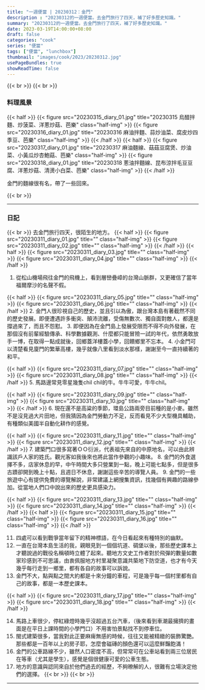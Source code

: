 ```yaml
---
title: "一週便當 | 20230312：金門"
description : "20230312的一週便當。去金門旅行了四天，補了好多歷史知識。"
summary: "20230312的一週便當。去金門旅行了四天，補了好多歷史知識。"
date: 2023-03-19T14:00:00+08:00
draft: false
categories: "cook"
series: "便當"
tags: ["便當", "lunchbox"]
thumbnail: "images/cook/2023/20230312.jpg"
usePageBundles: true
showReadTime: false
---
```


{{< br >}}
{{< br >}}
### 料理風景
{{< half >}}
{{< figure src="20230315_diary_01.jpg" title="20230315 烏醋拌麵、炒菠菜、洋蔥炒菇、芭樂" class="half-img" >}}
{{< figure src="20230316_diary_01.jpg" title="20230316 麻油拌麵、蒜炒油菜、腐皮炒四季豆、芭樂" class="half-img" >}}
{{< /half >}}
{{< half >}}
{{< figure src="20230317_diary_01.jpg" title="20230317 麻油麵線、菇菇豆腐煲、炒油菜、小黃瓜炒杏鮑菇、芭樂" class="half-img" >}}
{{< figure src="20230318_diary_01.jpg" title="20230318 蔥油拌麵線、昆布涼拌毛豆豆腐、洋蔥炒菇、清燙小白菜、芭樂" class="half-img" >}}
{{< /half >}}

金門的麵線很有名，帶了一些回來。

{{< br >}}

---

### 日記

{{< br >}}
去金門旅行四天，很陌生的地方。
{{< half >}}
{{< figure src="20230311_diary_01.jpg" title="" class="half-img" >}}
{{< figure src="20230311_diary_02.jpg" title="" class="half-img" >}}
{{< /half >}}
{{< half >}}
{{< figure src="20230311_diary_03.jpg" title="" class="half-img" >}}
{{< figure src="20230311_diary_04.jpg" title="" class="half-img" >}}
{{< /half >}}
1. 從松山機場飛往金門的飛機上，看到層巒疊嶂的台灣山脈群，又更確信了當年福爾摩沙的名聲不假。

{{< half >}}
{{< figure src="20230311_diary_05.jpg" title="" class="half-img" >}}
{{< figure src="20230311_diary_06.jpg" title="" class="half-img" >}}
{{< /half >}}
2. 金門人很珍視自己的歷史，並且引以為傲，跟台灣本島有著截然不同的歷史發展。即便遭遇許多衝突、顛沛流離，受傷無數次、獨自面對敵人，都還是撐過來了，而且不怨懟。
3. 即便因為在金門島上發展受限而不得不向外發展，在那個沒有前輩經驗傳承、科學數據觀測、什麼都只能冒險一試的年代，依然勇敢放手一博，在取得一點成就後，回鄉蓋洋樓蓋小學，回饋鄉里不忘本。
4. 小金門可以清楚看見廈門的繁華高樓，幾乎就像八里看到淡水那樣，謝謝至今一直持續著的和平。

{{< half >}}
{{< figure src="20230311_diary_07.jpg" title="" class="half-img" >}}
{{< figure src="20230311_diary_08.jpg" title="" class="half-img" >}}
{{< /half >}}
5.  馬路邊常見零星幾隻chil chil的牛。牛牛可愛，牛牛chil。

{{< half >}}
{{< figure src="20230311_diary_09.jpg" title="" class="half-img" >}}
{{< figure src="20230311_diary_10.jpg" title="" class="half-img" >}}
{{< /half >}}
6.  現在還不是高粱的季節，環島公路兩旁目前種的是小麥。雖然不是沒見過大片田地，但我猜因為金門勞動力不足，反而看見不少大型機具輔助，有種類似美國半自動化耕作的感覺。

{{< half >}}
{{< figure src="20230311_diary_11.jpg" title="" class="half-img" >}}
{{< figure src="20230311_diary_12.jpg" title="" class="half-img" >}}
{{< /half >}}
7. 建築門口很多寫著ＯＯ衍派，代表祖先來自的中原地名，可以由此辨識該戶人家的姓氏。觀光客如我後來也將此當作參觀的小趣味。
8. 金門的外食選擇不多，店家休息的早，中午時間大多只營業到一點，晚上可能七點多，但是很多古蹟卻開到晚上十點，且週日不休息，謝謝這些辛苦的導覽人員。
9. 金門的一些旅遊中心有提供免費的導覽解說，非常建議上網搜集資訊，找幾個有興趣的路線參加。從當地人們口中說出來的歷史更具感染力。

{{< half >}}
{{< figure src="20230311_diary_13.jpg" title="" class="half-img" >}}
{{< figure src="20230311_diary_14.jpg" title="" class="half-img" >}}
{{< /half >}}
{{< half >}}
{{< figure src="20230311_diary_15.jpg" title="" class="half-img" >}}
{{< figure src="20230311_diary_16.jpg" title="" class="half-img" >}}
{{< /half >}}

11.  四處可以看到戰爭當年留下的精神標語，在今日看起來有種特別的幽默。
12. 一直在台灣本島生活的我，親眼見到一個個坑道、碉堡以後，那些歷史課本上才聽說過的戰役名稱頓時立體了起來。聽地方文史工作者對於飛彈的數量如數家珍感到不可思議，由衷佩服地方村里凝聚意識共築地下防空道，也才有今天幾乎每行走到一鄉里，都有各自的故事可以訴說。
13. 金門不大，點與點之間大約都是十來分鐘的車程，可是幾乎每一個村里都有自己的故事，都是一本歷史課本。

{{< half >}}
{{< figure src="20230311_diary_17.jpg" title="" class="half-img" >}}
{{< figure src="20230311_diary_18.jpg" title="" class="half-img" >}}
{{< /half >}}

14.  馬路上車很少，停紅綠燈時幾乎沒超過五台汽車，（後來看到車潮最擁擠的畫面是在平日上課時間的小學門口）不用害怕景點找不到停車位。
15.  閩式建築很多，當我對此正要麻痺無感的時候，往往又能被精緻的裝飾驚艷。那些都是一百年以上的房子耶，怎麼會磁磚的顏色還可以這麼鮮豔飽滿！
16.   金門的公車路線不少，雖然人口密度不高，但常常可在公車站看到兩三位居民在等車（尤其是學生），感覺是個很健康可愛的公車生態。
17.   地方的意識與認同來自於他們過去的經歷，不夠暸解的人，很難有立場決定他們的選擇。
{{< br >}}
{{< br >}}

---
